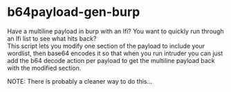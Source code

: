 # b64payload-gen-burp
Have a multiline payload in burp with an lfi? You want to quickly run through an lfi list to see what hits back?<br /> 
This script lets you modify one section of the payload to include your wordlist, then base64 encodes it so that when you run intruder you can just add the b64 decode action per payload to get the multiline payload back with the modified section.<br /> 

NOTE: There is probably a cleaner way to do this...
